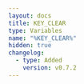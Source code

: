 ```yaml
---
layout: docs
title: KEY_CLEAR
type: Variables
name: "%KEY_CLEAR%"
hidden: true
changelog:
  - type: Added
    version: v0.7.2
---
```

